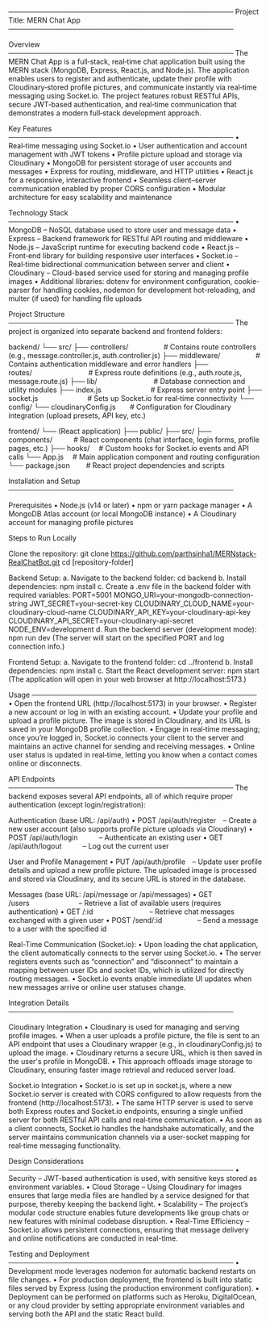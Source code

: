 ─────────────────────────────────────────────
Project Title: MERN Chat App
─────────────────────────────────────────────

Overview
─────────────────────────────────────────────
The MERN Chat App is a full‑stack, real‑time chat application built using the MERN stack (MongoDB, Express, React.js, and Node.js). The application enables users to register and authenticate, update their profile with Cloudinary‑stored profile pictures, and communicate instantly via real‑time messaging using Socket.io. The project features robust RESTful APIs, secure JWT‑based authentication, and real‑time communication that demonstrates a modern full‑stack development approach.

Key Features
─────────────────────────────────────────────
• Real‑time messaging using Socket.io
• User authentication and account management with JWT tokens
• Profile picture upload and storage via Cloudinary
• MongoDB for persistent storage of user accounts and messages
• Express for routing, middleware, and HTTP utilities
• React.js for a responsive, interactive frontend
• Seamless client–server communication enabled by proper CORS configuration
• Modular architecture for easy scalability and maintenance

Technology Stack
─────────────────────────────────────────────
• MongoDB – NoSQL database used to store user and message data
• Express – Backend framework for RESTful API routing and middleware
• Node.js – JavaScript runtime for executing backend code
• React.js – Front‑end library for building responsive user interfaces
• Socket.io – Real‑time bidirectional communication between server and client
• Cloudinary – Cloud-based service used for storing and managing profile images
• Additional libraries: dotenv for environment configuration, cookie-parser for handling cookies, nodemon for development hot-reloading, and multer (if used) for handling file uploads

Project Structure
─────────────────────────────────────────────
The project is organized into separate backend and frontend folders:

backend/
└── src/
├── controllers/     # Contains route controllers (e.g., message.controller.js, auth.controller.js)
├── middleware/     # Contains authentication middleware and error handlers
├── routes/        # Express route definitions (e.g., auth.route.js, message.route.js)
├── lib/        # Database connection and utility modules
├── index.js       # Express server entry point
├── socket.js       # Sets up Socket.io for real‑time connectivity
└── config/
└── cloudinaryConfig.js  # Configuration for Cloudinary integration (upload presets, API key, etc.)

frontend/
└── (React application)
├── public/
├── src/
├── components/   # React components (chat interface, login forms, profile pages, etc.)
├── hooks/  # Custom hooks for Socket.io events and API calls
└── App.js  # Main application component and routing configuration
└── package.json   # React project dependencies and scripts

Installation and Setup
─────────────────────────────────────────────

Prerequisites
• Node.js (v14 or later)
• npm or yarn package manager
• A MongoDB Atlas account (or local MongoDB instance)
• A Cloudinary account for managing profile pictures

Steps to Run Locally

Clone the repository:
git clone https://github.com/parthsinha1/MERNstack-RealChatBot.git
cd [repository-folder]

Backend Setup:
a. Navigate to the backend folder:
cd backend
b. Install dependencies:
npm install
c. Create a .env file in the backend folder with required variables:
PORT=5001
MONGO_URI=your-mongodb-connection-string
JWT_SECRET=your-secret-key
CLOUDINARY_CLOUD_NAME=your-cloudinary-cloud-name
CLOUDINARY_API_KEY=your-cloudinary-api-key
CLOUDINARY_API_SECRET=your-cloudinary-api-secret
NODE_ENV=development
d. Run the backend server (development mode):
npm run dev
(The server will start on the specified PORT and log connection info.)

Frontend Setup:
a. Navigate to the frontend folder:
cd ../frontend
b. Install dependencies:
npm install
c. Start the React development server:
npm start
(The application will open in your web browser at http://localhost:5173.)

Usage
─────────────────────────────────────────────
• Open the frontend URL (http://localhost:5173) in your browser.
• Register a new account or log in with an existing account.
• Update your profile and upload a profile picture. The image is stored in Cloudinary, and its URL is saved in your MongoDB profile collection.
• Engage in real‑time messaging; once you’re logged in, Socket.io connects your client to the server and maintains an active channel for sending and receiving messages.
• Online user status is updated in real‑time, letting you know when a contact comes online or disconnects.

API Endpoints
─────────────────────────────────────────────
The backend exposes several API endpoints, all of which require proper authentication (except login/registration):

Authentication (base URL: /api/auth)
• POST /api/auth/register – Create a new user account (also supports profile picture uploads via Cloudinary)
• POST /api/auth/login   – Authenticate an existing user
• GET /api/auth/logout   – Log out the current user

User and Profile Management
• PUT /api/auth/profile – Update user profile details and upload a new profile picture. The uploaded image is processed and stored via Cloudinary, and its secure URL is stored in the database.

Messages (base URL: /api/message or /api/messages)
• GET /users       – Retrieve a list of available users (requires authentication)
• GET /:id        – Retrieve chat messages exchanged with a given user
• POST /send/:id     – Send a message to a user with the specified id

Real-Time Communication (Socket.io):
• Upon loading the chat application, the client automatically connects to the server using Socket.io.
• The server registers events such as “connection” and “disconnect” to maintain a mapping between user IDs and socket IDs, which is utilized for directly routing messages.
• Socket.io events enable immediate UI updates when new messages arrive or online user statuses change.

Integration Details
─────────────────────────────────────────────

Cloudinary Integration
• Cloudinary is used for managing and serving profile images.
• When a user uploads a profile picture, the file is sent to an API endpoint that uses a Cloudinary wrapper (e.g., in cloudinaryConfig.js) to upload the image.
• Cloudinary returns a secure URL, which is then saved in the user's profile in MongoDB.
• This approach offloads image storage to Cloudinary, ensuring faster image retrieval and reduced server load.

Socket.io Integration
• Socket.io is set up in socket.js, where a new Socket.io server is created with CORS configured to allow requests from the frontend (http://localhost:5173).
• The same HTTP server is used to serve both Express routes and Socket.io endpoints, ensuring a single unified server for both RESTful API calls and real‑time communication.
• As soon as a client connects, Socket.io handles the handshake automatically, and the server maintains communication channels via a user-socket mapping for real‑time messaging functionality.

Design Considerations
─────────────────────────────────────────────
• Security – JWT-based authentication is used, with sensitive keys stored as environment variables.
• Cloud Storage – Using Cloudinary for images ensures that large media files are handled by a service designed for that purpose, thereby keeping the backend light.
• Scalability – The project’s modular code structure enables future developments like group chats or new features with minimal codebase disruption.
• Real-Time Efficiency – Socket.io allows persistent connections, ensuring that message delivery and online notifications are conducted in real-time.

Testing and Deployment
─────────────────────────────────────────────
• Development mode leverages nodemon for automatic backend restarts on file changes.
• For production deployment, the frontend is built into static files served by Express (using the production environment configuration).
• Deployment can be performed on platforms such as Heroku, DigitalOcean, or any cloud provider by setting appropriate environment variables and serving both the API and the static React build.

